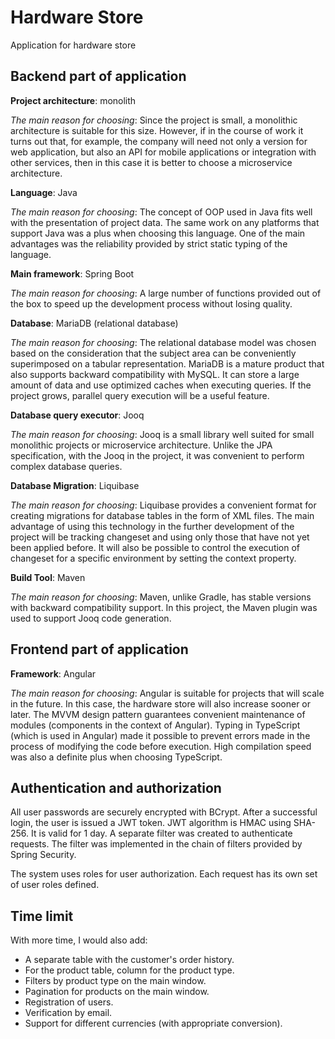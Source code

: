 
# Hardware Store

Application for hardware store



## Backend part of application

**Project architecture**: monolith

_The main reason for choosing_: Since the project is small, a monolithic architecture is suitable for this size. However, if in the course of work it turns out that, for example, the company will need not only a version for web application, but also an API for mobile applications or integration with other services, then in this case it is better to choose a microservice architecture.

**Language**: Java

_The main reason for choosing_: The concept of OOP used in Java fits well with the presentation of project data. The same work on any platforms that support Java was a plus when choosing this language. One of the main advantages was the reliability provided by strict static typing of the language.

**Main framework**: Spring Boot

_The main reason for choosing_: A large number of functions provided out of the box to speed up the development process without losing quality.

**Database**: MariaDB (relational database)

_The main reason for choosing_: The relational database model was chosen based on the consideration that the subject area can be conveniently superimposed on a tabular representation. MariaDB is a mature product that also supports backward compatibility with MySQL. It can store a large amount of data and use optimized caches when executing queries. If the project grows, parallel query execution will be a useful feature.

**Database query executor**: Jooq

_The main reason for choosing_: Jooq is a small library well suited for small monolithic projects or microservice architecture. Unlike the JPA specification, with the Jooq in the project, it was convenient to perform complex database queries.

**Database Migration**: Liquibase

_The main reason for choosing_: Liquibase provides a convenient format for creating migrations for database tables in the form of XML files. The main advantage of using this technology in the further development of the project will be tracking changeset and using only those that have not yet been applied before. It will also be possible to control the execution of changeset for a specific environment by setting the context property.

**Build Tool**: Maven

_The main reason for choosing_: Maven, unlike Gradle, has stable versions with backward compatibility support. In this project, the Maven plugin was used to support Jooq code generation.

## Frontend part of application

**Framework**: Angular

_The main reason for choosing_: Angular is suitable for projects that will scale in the future. In this case, the hardware store will also increase sooner or later.  The MVVM design pattern guarantees convenient maintenance of modules (components in the context of Angular). Typing in TypeScript (which is used in Angular) made it possible to prevent errors made in the process of modifying the code before execution. High compilation speed was also a definite plus when choosing TypeScript.

## Authentication and authorization
All user passwords are securely encrypted with BCrypt. After a successful login, the user is issued a JWT token. JWT algorithm is HMAC using SHA-256. It is valid for 1 day.
A separate filter was created to authenticate requests. The filter was implemented in the chain of filters provided by Spring Security.

The system uses roles for user authorization. Each request has its own set of user roles defined.

## Time limit
With more time, I would also add:

* A separate table with the customer's order history.
* For the product table, column for the product type.
* Filters by product type on the main window.
* Pagination for products on the main window.
* Registration of users.
* Verification by email.
* Support for different currencies (with appropriate conversion).



